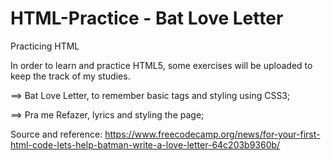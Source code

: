 # HTML-Practice - Bat Love Letter
Practicing HTML

In order to learn and practice HTML5, some exercises will be uploaded to keep the track of my studies.


==> Bat Love Letter, to remember basic tags and styling using CSS3; 

==> Pra me Refazer, lyrics and styling the page;  


Source and reference: 
https://www.freecodecamp.org/news/for-your-first-html-code-lets-help-batman-write-a-love-letter-64c203b9360b/

